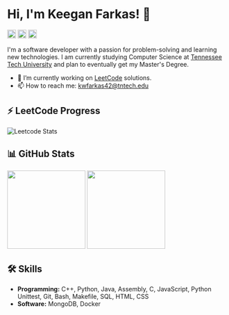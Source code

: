 # Hi, I'm Keegan Farkas! 👋

[<img src='https://img.shields.io/badge/LinkedIn-0077B5?style=for-the-badge&logo=linkedin&logoColor=white' alt='linkedin' height='20'>](https://www.linkedin.com/in/keeganfarkas/) [<img src='https://img.shields.io/badge/Twitter-1DA1F2?style=for-the-badge&logo=twitter&logoColor=white' alt='twitter' height='20'>](https://twitter.com/keegan_5_) [<img src='https://img.shields.io/badge/Website-3b5998?style=for-the-badge&logo=google-chrome&logoColor=white' alt='website' height='20'>]([https://yourwebsite.com](https://keeganfarkas.github.io/))


I'm a software developer with a passion for problem-solving and learning new technologies. I am currently studying Computer Science at [Tennessee Tech University](https://www.tntech.edu/) and plan to eventually get my Master's Degree.

- 🔭 I’m currently working on [LeetCode](https://github.com/KeeganFarkas/LeetCode) solutions.
- 📫 How to reach me: kwfarkas42@tntech.edu

## ⚡ LeetCode Progress

![Leetcode Stats](https://leetcard.jacoblin.cool/KeeganF?theme=dark)

## 📊 GitHub Stats

<p float="left">
<img height="180em" src="https://github-readme-stats.vercel.app/api?username=KeeganFarkas&show_icons=true&theme=dark" /> 
<img height="180em" src="https://github-readme-stats.vercel.app/api/top-langs/?username=KeeganFarkas&layout=compact&theme=dark"/>
</p>

## 🛠️ Skills

- **Programming:** C++, Python, Java, Assembly, C, JavaScript, Python Unittest, Git, Bash, Makefile, SQL, HTML, CSS
- **Software:** MongoDB, Docker
